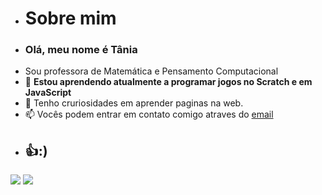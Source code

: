 - # Sobre mim 
- ### Olá, meu nome é **Tânia** ###
- Sou professora de  Matemática e Pensamento Computacional  
- 🌱 **Estou aprendendo atualmente a programar jogos no Scratch e em JavaScript**
- 👀  Tenho cruriosidades em aprender paginas na web. 
- 📫 Vocês podem entrar em contato comigo atraves do [email](tania.sasso@escola.pr.gov.br)
 - ## 👍:) ##

[![](https://img.shields.io/badge/JavaScript-323330?style=for-the-badge&logo=javascript&logoColor=F7DF1E)](https://editor.p5js.org/)
[![](https://img.shields.io/badge/Scratch-4D97FF?style=for-the-badge&logo=Scratch&logoColor=white)](https://scratch.mit.edu/)
<!---

<!---
meganPopy/meganPopy is a ✨ special ✨ repository because its `README.md` (this file) appears on your GitHub profile.
You can click the Preview link to take a look at your changes.
--->
